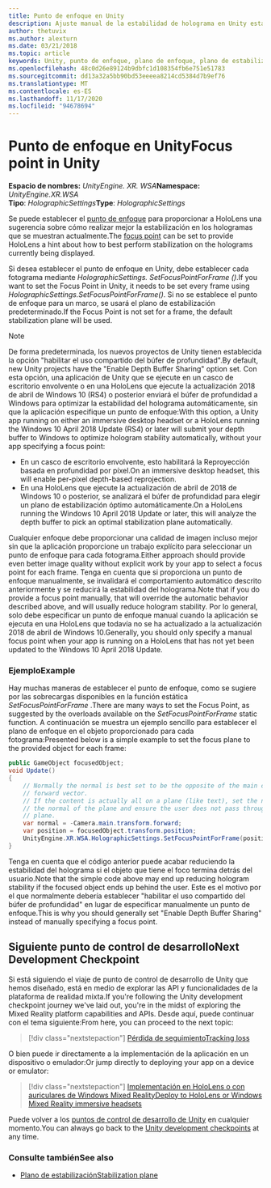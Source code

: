 ```yaml
---
title: Punto de enfoque en Unity
description: Ajuste manual de la estabilidad de holograma en Unity estableciendo el punto de enfoque
author: thetuvix
ms.author: alexturn
ms.date: 03/21/2018
ms.topic: article
keywords: Unity, punto de enfoque, plano de enfoque, plano de estabilización, punto de estabilización, Reproyección, LSR, búfer de profundidad, auriculares de realidad mixta, auriculares de realidad mixta de Windows, auriculares de realidad virtual
ms.openlocfilehash: 48c0d26e89124b9dbfc1d108354fb6e751e51783
ms.sourcegitcommit: dd13a32a5bb90bd53eeeea8214cd5384d7b9ef76
ms.translationtype: MT
ms.contentlocale: es-ES
ms.lasthandoff: 11/17/2020
ms.locfileid: "94678694"
---
```

# <a name="focus-point-in-unity"></a><span data-ttu-id="92c61-104">Punto de enfoque en Unity</span><span class="sxs-lookup"><span data-stu-id="92c61-104">Focus point in Unity</span></span>

<span data-ttu-id="92c61-105">**Espacio de nombres:** *UnityEngine. XR. WSA*</span><span class="sxs-lookup"><span data-stu-id="92c61-105">**Namespace:** *UnityEngine.XR.WSA*</span></span><br>
<span data-ttu-id="92c61-106">**Tipo**: *HolographicSettings*</span><span class="sxs-lookup"><span data-stu-id="92c61-106">**Type**: *HolographicSettings*</span></span>

<span data-ttu-id="92c61-107">Se puede establecer el [punto de enfoque](../platform-capabilities-and-apis/hologram-stability.md#reprojection) para proporcionar a HoloLens una sugerencia sobre cómo realizar mejor la estabilización en los hologramas que se muestran actualmente.</span><span class="sxs-lookup"><span data-stu-id="92c61-107">The [focus point](../platform-capabilities-and-apis/hologram-stability.md#reprojection) can be set to provide HoloLens a hint about how to best perform stabilization on the holograms currently being displayed.</span></span>

<span data-ttu-id="92c61-108">Si desea establecer el punto de enfoque en Unity, debe establecer cada fotograma mediante *HolographicSettings. SetFocusPointForFrame ()*.</span><span class="sxs-lookup"><span data-stu-id="92c61-108">If you want to set the Focus Point in Unity, it needs to be set every frame using *HolographicSettings.SetFocusPointForFrame()*.</span></span> <span data-ttu-id="92c61-109">Si no se establece el punto de enfoque para un marco, se usará el plano de estabilización predeterminado.</span><span class="sxs-lookup"><span data-stu-id="92c61-109">If the Focus Point is not set for a frame, the default stabilization plane will be used.</span></span>

> [!NOTE]
> <span data-ttu-id="92c61-110">De forma predeterminada, los nuevos proyectos de Unity tienen establecida la opción "habilitar el uso compartido del búfer de profundidad".</span><span class="sxs-lookup"><span data-stu-id="92c61-110">By default, new Unity projects have the "Enable Depth Buffer Sharing" option set.</span></span>  <span data-ttu-id="92c61-111">Con esta opción, una aplicación de Unity que se ejecute en un casco de escritorio envolvente o en una HoloLens que ejecute la actualización 2018 de abril de Windows 10 (RS4) o posterior enviará el búfer de profundidad a Windows para optimizar la estabilidad del holograma automáticamente, sin que la aplicación especifique un punto de enfoque:</span><span class="sxs-lookup"><span data-stu-id="92c61-111">With this option, a Unity app running on either an immersive desktop headset or a HoloLens running the Windows 10 April 2018 Update (RS4) or later will submit your depth buffer to Windows to optimize hologram stability automatically, without your app specifying a focus point:</span></span>
> * <span data-ttu-id="92c61-112">En un casco de escritorio envolvente, esto habilitará la Reproyección basada en profundidad por píxel.</span><span class="sxs-lookup"><span data-stu-id="92c61-112">On an immersive desktop headset, this will enable per-pixel depth-based reprojection.</span></span>
> * <span data-ttu-id="92c61-113">En una HoloLens que ejecute la actualización de abril de 2018 de Windows 10 o posterior, se analizará el búfer de profundidad para elegir un plano de estabilización óptimo automáticamente.</span><span class="sxs-lookup"><span data-stu-id="92c61-113">On a HoloLens running the Windows 10 April 2018 Update or later, this will analyze the depth buffer to pick an optimal stabilization plane automatically.</span></span>
>
> <span data-ttu-id="92c61-114">Cualquier enfoque debe proporcionar una calidad de imagen incluso mejor sin que la aplicación proporcione un trabajo explícito para seleccionar un punto de enfoque para cada fotograma.</span><span class="sxs-lookup"><span data-stu-id="92c61-114">Either approach should provide even better image quality without explicit work by your app to select a focus point for each frame.</span></span>  <span data-ttu-id="92c61-115">Tenga en cuenta que si proporciona un punto de enfoque manualmente, se invalidará el comportamiento automático descrito anteriormente y se reducirá la estabilidad del holograma.</span><span class="sxs-lookup"><span data-stu-id="92c61-115">Note that if you do provide a focus point manually, that will override the automatic behavior described above, and will usually reduce hologram stability.</span></span>  <span data-ttu-id="92c61-116">Por lo general, solo debe especificar un punto de enfoque manual cuando la aplicación se ejecuta en una HoloLens que todavía no se ha actualizado a la actualización 2018 de abril de Windows 10.</span><span class="sxs-lookup"><span data-stu-id="92c61-116">Generally, you should only specify a manual focus point when your app is running on a HoloLens that has not yet been updated to the Windows 10 April 2018 Update.</span></span>

### <a name="example"></a><span data-ttu-id="92c61-117">Ejemplo</span><span class="sxs-lookup"><span data-stu-id="92c61-117">Example</span></span>

<span data-ttu-id="92c61-118">Hay muchas maneras de establecer el punto de enfoque, como se sugiere por las sobrecargas disponibles en la función estática *SetFocusPointForFrame* .</span><span class="sxs-lookup"><span data-stu-id="92c61-118">There are many ways to set the Focus Point, as suggested by the overloads available on the *SetFocusPointForFrame* static function.</span></span> <span data-ttu-id="92c61-119">A continuación se muestra un ejemplo sencillo para establecer el plano de enfoque en el objeto proporcionado para cada fotograma:</span><span class="sxs-lookup"><span data-stu-id="92c61-119">Presented below is a simple example to set the focus plane to the provided object for each frame:</span></span>

```cs
public GameObject focusedObject;
void Update()
{
    // Normally the normal is best set to be the opposite of the main camera's
    // forward vector.
    // If the content is actually all on a plane (like text), set the normal to
    // the normal of the plane and ensure the user does not pass through the
    // plane.
    var normal = -Camera.main.transform.forward;     
    var position = focusedObject.transform.position;
    UnityEngine.XR.WSA.HolographicSettings.SetFocusPointForFrame(position, normal);
}
```

<span data-ttu-id="92c61-120">Tenga en cuenta que el código anterior puede acabar reduciendo la estabilidad del holograma si el objeto que tiene el foco termina detrás del usuario.</span><span class="sxs-lookup"><span data-stu-id="92c61-120">Note that the simple code above may end up reducing hologram stability if the focused object ends up behind the user.</span></span>  <span data-ttu-id="92c61-121">Este es el motivo por el que normalmente debería establecer "habilitar el uso compartido del búfer de profundidad" en lugar de especificar manualmente un punto de enfoque.</span><span class="sxs-lookup"><span data-stu-id="92c61-121">This is why you should generally set "Enable Depth Buffer Sharing" instead of manually specifying a focus point.</span></span>

## <a name="next-development-checkpoint"></a><span data-ttu-id="92c61-122">Siguiente punto de control de desarrollo</span><span class="sxs-lookup"><span data-stu-id="92c61-122">Next Development Checkpoint</span></span>

<span data-ttu-id="92c61-123">Si está siguiendo el viaje de punto de control de desarrollo de Unity que hemos diseñado, está en medio de explorar las API y funcionalidades de la plataforma de realidad mixta.</span><span class="sxs-lookup"><span data-stu-id="92c61-123">If you're following the Unity development checkpoint journey we've laid out, you're in the midst of exploring the Mixed Reality platform capabilities and APIs.</span></span> <span data-ttu-id="92c61-124">Desde aquí, puede continuar con el tema siguiente:</span><span class="sxs-lookup"><span data-stu-id="92c61-124">From here, you can proceed to the next topic:</span></span>

> [!div class="nextstepaction"]
> [<span data-ttu-id="92c61-125">Pérdida de seguimiento</span><span class="sxs-lookup"><span data-stu-id="92c61-125">Tracking loss</span></span>](tracking-loss-in-unity.md)

<span data-ttu-id="92c61-126">O bien puede ir directamente a la implementación de la aplicación en un dispositivo o emulador:</span><span class="sxs-lookup"><span data-stu-id="92c61-126">Or jump directly to deploying your app on a device or emulator:</span></span>

> [!div class="nextstepaction"]
> [<span data-ttu-id="92c61-127">Implementación en HoloLens o con auriculares de Windows Mixed Reality</span><span class="sxs-lookup"><span data-stu-id="92c61-127">Deploy to HoloLens or Windows Mixed Reality immersive headsets</span></span>](../platform-capabilities-and-apis/using-visual-studio.md)

<span data-ttu-id="92c61-128">Puede volver a los [puntos de control de desarrollo de Unity](unity-development-overview.md#3-platform-capabilities-and-apis) en cualquier momento.</span><span class="sxs-lookup"><span data-stu-id="92c61-128">You can always go back to the [Unity development checkpoints](unity-development-overview.md#3-platform-capabilities-and-apis) at any time.</span></span>

### <a name="see-also"></a><span data-ttu-id="92c61-129">Consulte también</span><span class="sxs-lookup"><span data-stu-id="92c61-129">See also</span></span>
* [<span data-ttu-id="92c61-130">Plano de estabilización</span><span class="sxs-lookup"><span data-stu-id="92c61-130">Stabilization plane</span></span>](../platform-capabilities-and-apis/hologram-stability.md#reprojection)
